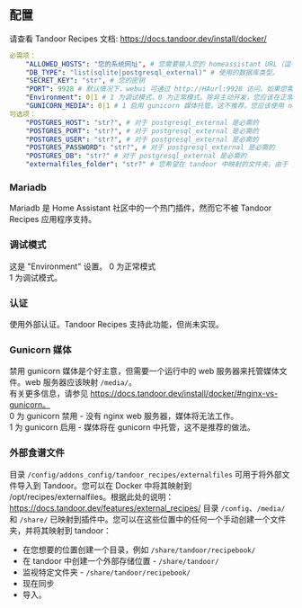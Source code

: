 ## 配置

请查看 Tandoor Recipes 文档: https://docs.tandoor.dev/install/docker/

```yaml
必需项：
    "ALLOWED_HOSTS": "您的系统网址", # 您需要输入您的 homeassistant URL（逗号分隔，无空格），以允许流量进入
    "DB_TYPE": "list(sqlite|postgresql_external)" # 使用的数据库类型。
    "SECRET_KEY": "str", # 您的密钥
    "PORT": 9928 # 默认情况下，webui 可通过 http://HAurl:9928 访问。如果您需要更改端口，应该仅通过此选项更改，而不是在应用程序中更改
    "Environment": 0|1 # 1 为调试模式，0 为正常模式。除非主动开发，您应该在正常模式下运行。
    "GUNICORN_MEDIA": 0|1 # 1 启用 gunicorn 媒体托管。这不推荐。您应该使用 nginx 服务器来托管媒体 - 请参阅文档。
可选项：
    "POSTGRES_HOST": "str?", # 对于 postgresql_external 是必需的
    "POSTGRES_PORT": "str?", # 对于 postgresql_external 是必需的
    "POSTGRES_USER": "str?", # 对于 postgresql_external 是必需的
    "POSTGRES_PASSWORD": "str?", # 对于 postgresql_external 是必需的
    "POSTGRES_DB": "str?" # 对于 postgresql_external 是必需的
    "externalfiles_folder": "str?" # 您希望在 tandoor 中映射的文件夹。由于 /share/ 和 /media/ 已经映射，因此不需要此文件夹。如果它不存在，将自动创建这个文件夹。
```
### Mariadb
Mariadb 是 Home Assistant 社区中的一个热门插件，然而它不被 Tandoor Recipes 应用程序支持。

### 调试模式
这是 "Environment" 设置。
0 为正常模式  
1 为调试模式。

### 认证
使用外部认证。Tandoor Recipes 支持此功能，但尚未实现。

### Gunicorn 媒体
禁用 gunicorn 媒体是个好主意，但需要一个运行中的 web 服务器来托管媒体文件。web 服务器应该映射 `/media/`。  
有关更多信息，请参见 https://docs.tandoor.dev/install/docker/#nginx-vs-gunicorn。  
0 为 gunicorn 禁用 - 没有 nginx web 服务器，媒体将无法工作。  
1 为 gunicorn 启用 - 媒体将在 gunicorn 中托管，这不是推荐的做法。

### 外部食谱文件

目录 `/config/addons_config/tandoor_recipes/externalfiles` 可用于将外部文件导入到 Tandoor。您可以在 Docker 中将其映射到 /opt/recipes/externalfiles。根据此处的说明：https://docs.tandoor.dev/features/external_recipes/
目录 `/config`、`/media/` 和 `/share/` 已映射到插件中。您可以在这些位置中的任何一个手动创建一个文件夹，并将其映射到 tandoor：
- 在您想要的位置创建一个目录，例如 `/share/tandoor/recipebook/`
- 在 tandoor 中创建一个外部存储位置 - `/share/tandoor/`
- 监视特定文件夹 - `/share/tandoor/recipebook/`
- 现在同步
- 导入。